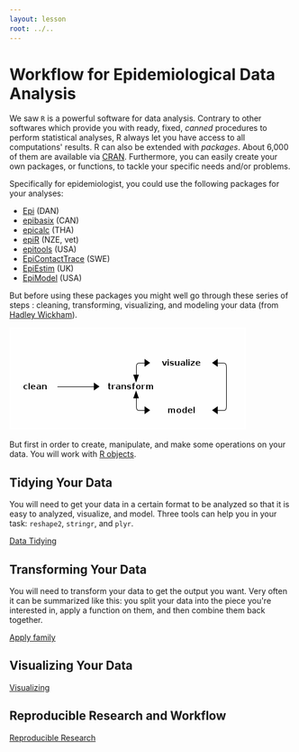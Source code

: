 ```yaml
---
layout: lesson
root: ../..
---
```





# Workflow for Epidemiological Data Analysis

We saw `R` is a powerful software for data analysis. Contrary to other softwares
which provide you with ready, fixed, *canned* procedures to perform statistical
analyses, R always let you have access to all computations' results. R can also be
extended with *packages*. About 6,000 of them are available via
[CRAN](http://cran.r-project.org/web/packages/). Furthermore, you can easily
create your own packages, or functions, to tackle your specific needs and/or
problems.

Specifically for epidemiologist, you could use the following packages for your
analyses:

- [Epi](http://cran.r-project.org/web/packages/Epi/index.html) (DAN)
- [epibasix](http://cran.r-project.org/web/packages/epibasix/index.html) (CAN)
- [epicalc](http://cran.r-project.org/web/packages/epicalc/index.html) (THA)
- [epiR](http://cran.r-project.org/web/packages/epiR/index.html) (NZE, vet)
- [epitools](http://cran.r-project.org/web/packages/epitools/index.html) (USA)
- [EpiContactTrace](http://cran.r-project.org/web/packages/EpiContactTrace/index.html) (SWE)
- [EpiEstim](http://cran.r-project.org/web/packages/EpiEstim/index.html) (UK)
- [EpiModel](http://cran.r-project.org/web/packages/EpiModel/index.html) (USA)

But before using these packages you might well go through these series of steps :
cleaning, transforming, visualizing, and modeling your data (from
[Hadley Wickham](http://vita.had.co.nz/papers/tidy-data-pres.pdf)).

![](clean.png)

But first in order to create, manipulate, and make some operations on your
data. You will work with [R objects](01-data-structures.html).


## Tidying Your Data

You will need to get your data in a certain format to be analyzed so that it is
easy to analyzed, visualize, and model. Three tools can help you in your task:
`reshape2`, `stringr`, and `plyr`.

[Data Tidying](02-tidy.html)


## Transforming Your Data

You will need to transform your data to get the output you want. Very often it
can be summarized like this: you split your data into the piece you're
interested in, apply a function on them, and then combine them back together.

[Apply family](03-apply-family.html)

## Visualizing Your Data

[Visualizing](04-visualize.html)

## Reproducible Research and Workflow

[Reproducible Research](05-RR.html)
